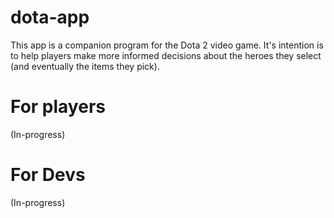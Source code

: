 # dota-app

This app is a companion program for the Dota 2 video game. It's intention is to help players make more informed decisions about the heroes they select (and eventually the items they pick). 

# For players
(In-progress)

# For Devs
(In-progress)
